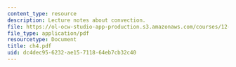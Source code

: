 ```yaml
---
content_type: resource
description: Lecture notes about convection.
file: https://ol-ocw-studio-app-production.s3.amazonaws.com/courses/12-820-turbulence-in-the-ocean-and-atmosphere-spring-2007/dc4dec956232ae15711864eb7cb32c40_ch4.pdf
file_type: application/pdf
resourcetype: Document
title: ch4.pdf
uid: dc4dec95-6232-ae15-7118-64eb7cb32c40
---
```


